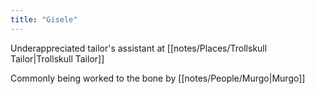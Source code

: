 ```yaml
---
title: "Gisele"
---
```

Underappreciated tailor's assistant at [[notes/Places/Trollskull Tailor|Trollskull Tailor]]

Commonly being worked to the bone by [[notes/People/Murgo|Murgo]]